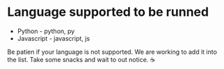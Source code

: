 # Language supported to be runned

* Python - python, py
* Javascript - javascript, js


Be patien if your language is not supported. We are working to add it into the list. Take some snacks and wait to out notice. ☕️